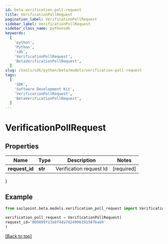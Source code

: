 ```yaml
---
id: beta-verification-poll-request
title: VerificationPollRequest
pagination_label: VerificationPollRequest
sidebar_label: VerificationPollRequest
sidebar_class_name: pythonsdk
keywords:
  [
    'python',
    'Python',
    'sdk',
    'VerificationPollRequest',
    'BetaVerificationPollRequest',
  ]
slug: /tools/sdk/python/beta/models/verification-poll-request
tags:
  [
    'SDK',
    'Software Development Kit',
    'VerificationPollRequest',
    'BetaVerificationPollRequest',
  ]
---
```


# VerificationPollRequest

## Properties

| Name           | Type    | Description             | Notes      |
| -------------- | ------- | ----------------------- | ---------- |
| **request_id** | **str** | Verification request Id | [required] |

}

## Example

```python
from sailpoint.beta.models.verification_poll_request import VerificationPollRequest

verification_poll_request = VerificationPollRequest(
request_id='089899f13a8f4da7824996191587bab9'
)

```

[[Back to top]](#)
